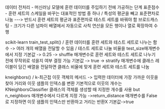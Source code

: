 데이터 전처리 - 머신러닝 모델에 훈련 데이터를 주입하기 전에 가공하는 단계 
표준점수 - 훈련 세트의 스케일을 바꾸는 대표적인 방법 중 하나 / 특성의 평균을 빼고 표준편차로 나눔 
---> 반드시 훈련 세트의 평균과 표준편차로 테스트 세트를 바꿔야 함
브로드캐스팅 - 크기가 다른 넘파이 배열에서 자동으로 사칙 연산을 모든 행이나 열로 확장하여 수행

scikit-learn
train_test_split() / 훈련 데이터를 훈련 세트와 테스트 세트로 나누는 함수
-> 여러 개의 배열을 전달할 수 있음 / 테스트 세트로 나눌 비율을 test_size매개변수에서 지정 기본값 -> 0.25
-> shuffle 매개변수로 훈련 세트와 테스트 세트로 나누기 전에 무작위로 섞을지 여부 결정 가능 기본값 -> true 
-> stratify 매개변수에 클래스 레이블이 담긴 배열을 전달하면 클래스 비율에 맞게 훈련 세트와 테스트 세트를 나눔

kneighbors() / k-최근접 이웃 객체의 메서드 
-> 입력한 데이터에 가장 가까운 이웃을 찾아 거리와 이웃 샘플의 인덱스를 변환 기본적으로 이웃의 개수는 KNeighborsClassifier 클래스의 객체를 생성할 때 지정한 개수를 사용 but n_neighbors 매개변수에서 다르게 지정 가능
->return_distance 매개변수를 False로 지정하면 이웃 샘플의 인덱스만 반환하고 거리는 반환X 기본값->true
